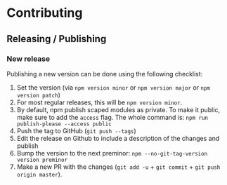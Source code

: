 # Contributing

## Releasing / Publishing

### New release
Publishing a new version can be done using the following checklist:

1. Set the version (via `npm version minor` or `npm version major` or `npm version patch`)
2. For most regular releases, this will be `npm version minor`.
3. By default, npm publish scaped modules as private. To make it public, make sure to add the `access` flag. The whole command is: `npm run publish-please --access public`
4. Push the tag to GitHub (`git push --tags`)
5. Edit the release on Github to include a description of the changes and publish
6. Bump the version to the next preminor: `npm --no-git-tag-version version preminor`
7. Make a new PR with the changes (`git add -u` + `git commit` + `git push origin master`).
